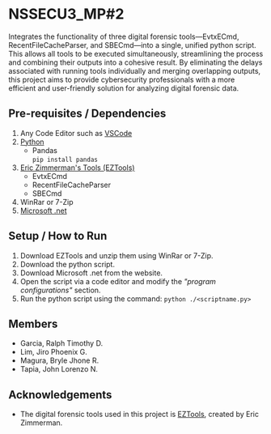 # NSSECU3_MP#2
Integrates the functionality of three digital forensic tools—EvtxECmd, RecentFileCacheParser, and SBECmd—into a single, unified python script. This allows all tools to be executed simultaneously, streamlining the process and combining their outputs into a cohesive result. By eliminating the delays associated with running tools individually and merging overlapping outputs, this project aims to provide cybersecurity professionals with a more efficient and user-friendly solution for analyzing digital forensic data.

## Pre-requisites / Dependencies
1) Any Code Editor such as [VSCode](https://code.visualstudio.com/)
2) [Python](https://www.python.org/downloads/)
    - Pandas  
        ` pip install pandas `
3) [Eric Zimmerman's Tools (EZTools)](https://ericzimmerman.github.io/#!index.md)
    - EvtxECmd 
    - RecentFileCacheParser
    - SBECmd
4) WinRar or 7-Zip
5) [Microsoft .net](https://dotnet.microsoft.com/en-us/download/dotnet/9.0)

## Setup / How to Run
1) Download EZTools and unzip them using WinRar or 7-Zip.
2) Download the python script.
3) Download Microsoft .net from the website.
4) Open the script via a code editor and modify the *"program configurations"* section.
5) Run the python script using the command:
`python ./<scriptname.py>`

## Members
- Garcia, Ralph Timothy D.
- Lim, Jiro Phoenix G.
- Magura, Bryle Jhone R.
- Tapia, John Lorenzo N.

## Acknowledgements
- The digital forensic tools used in this project is [EZTools](https://ericzimmerman.github.io/#!index.md), created by Eric Zimmerman. 
